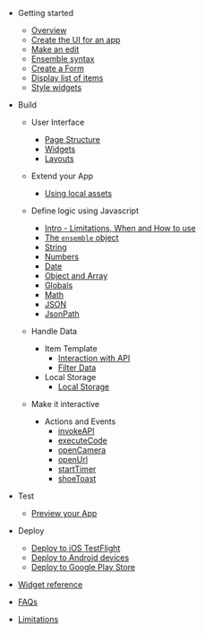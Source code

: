 - Getting started

  - [Overview](getting-started/home.md)
  - [Create the UI for an app](./getting-started/1-create-app)
  - [Make an edit](./getting-started/2-edit)
  - [Ensemble syntax](./getting-started/3-ensemble-syntax)
  - [Create a Form](./getting-started/4-form)
    <!-- - [Handle events](./getting-started/5-actions)-->
    <!-- - [Write code](./getting-started/6-code)-->
    <!-- - [Store data locally](./getting-started/7-storage) -->
  - [Display list of items](./getting-started/8-item-template)
  - [Style widgets](./getting-started/9-styling)

- Build

  - User Interface
    - [Page Structure](build/user-interface/1-page-structure)
    - [Widgets](build/user-interface/2-widgets.md)
    - [Layouts](build/user-interface/3-layouts.md)
  - Extend your App
    - [Using local assets](build/extend/1-local-assets.md)
  - Define logic using Javascript

    - [Intro - Limitations, When and How to use](build/javascript/README.md)
    - [The `ensemble` object](build/javascript/Ensemble)
    - [String](build/javascript/String)
    - [Numbers](build/javascript/Numbers)
    - [Date](build/javascript/Date)
    - [Object and Array](build/javascript/MapAndArray)
    - [Globals](build/javascript/Global)
    - [Math](build/javascript/Math)
    - [JSON](build/javascript/JSON)
    - [JsonPath](build/javascript/JsonPath)

  - Handle Data

    - Item Template
      - [Interaction with API](build/handle-data/item-template/1-interaction-with-api)
      - [Filter Data](build/handle-data/item-template/2-filter-data)
    - Local Storage
      - [Local Storage](build/handle-data/local-storage/1-local-storage.md)

  - Make it interactive
    - Actions and Events
      - [invokeAPI](build/make-it-interactive/actions-and-events/1-invokeAPI.md)
      - [executeCode](build/make-it-interactive/actions-and-events/2-executeCode.md)
      - [openCamera](build/make-it-interactive/actions-and-events/3-openCamera.md)
      - [openUrl](build/make-it-interactive/actions-and-events/4-openUrl.md)
      - [startTimer](build/make-it-interactive/actions-and-events/5-startTimer.md)
      - [shoeToast](build/make-it-interactive/actions-and-events/6-showToast.md)

- Test
  - [Preview your App](test/1-preview-app.md)
- Deploy

  - [Deploy to iOS TestFlight](deploy/2-ios-appstore.md)
  - [Deploy to Android devices](deploy/3-android-device.md)
  - [Deploy to Google Play Store](deploy/4-android-play-store.md)

- [Widget reference](widget-reference/directory)

<!-- * [Exercises](./exercises/index)
  * [Prerequisite](./exercises/0-prerequisite)
  * [Update the title](./exercises/1-update-app-title)
  * [Add a header](./exercises/2-add-header)
  * [Add location field](./exercises/3-add-location-field)
  * [Display task locations](./exercises/4-display-task-locations)
  * [Final code](./exercises/final-code) -->

- [FAQs](./faq)

- [Limitations](./limitations)
